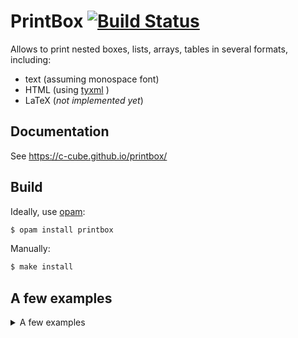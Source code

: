 # PrintBox [![Build Status](https://travis-ci.org/c-cube/printbox.svg?branch=master)](https://travis-ci.org/c-cube/printbox)

Allows to print nested boxes, lists, arrays, tables in several formats,
including:

- text (assuming monospace font)
- HTML (using [tyxml](https://github.com/ocsigen/tyxml/) )
- LaTeX (*not implemented yet*)


## Documentation

See https://c-cube.github.io/printbox/

## Build

Ideally, use [opam](http://opam.ocaml.org/):

```sh non-deterministic=command
$ opam install printbox
```

Manually:

```sh non-deterministic=command
$ make install
```

## A few examples

<details>
<summary>A few examples</summary>

#### importing the module

```ocaml
# #require "printbox";;

# module B = PrintBox;;
module B = PrintBox
```

#### simple box

```ocaml
# let box = B.(hlist [ text "hello"; text "world"; ]);;
val box : B.t = <abstr>

# PrintBox_text.output stdout box;;
hello|world
- : unit = ()
```

#### less simple boxes

```ocaml
# let box =
  B.(hlist
  [ text "I love\nto\npress\nenter";
    grid_text [| [|"a"; "bbb"|];
    [|"c"; "hello world"|] |]
  ])
  |> B.frame;;
val box : B.t = <abstr>

# PrintBox_text.output stdout box;;
+--------------------+
|I love|a|bbb        |
|to    |-+-----------|
|press |c|hello world|
|enter | |           |
+--------------------+
- : unit = ()
```

#### printing a table

```ocaml
# let square n =
  (* function to make a square *)
  Array.init n
    (fun i -> Array.init n (fun j -> B.sprintf "(%d,%d)" i j))
  |> B.grid ;;
val square : int -> B.t = <fun>

# let sq = square 5;;
val sq : B.t = <abstr>
# PrintBox_text.output stdout sq;;
(0,0)|(0,1)|(0,2)|(0,3)|(0,4)
-----+-----+-----+-----+-----
(1,0)|(1,1)|(1,2)|(1,3)|(1,4)
-----+-----+-----+-----+-----
(2,0)|(2,1)|(2,2)|(2,3)|(2,4)
-----+-----+-----+-----+-----
(3,0)|(3,1)|(3,2)|(3,3)|(3,4)
-----+-----+-----+-----+-----
(4,0)|(4,1)|(4,2)|(4,3)|(4,4)
- : unit = ()
```

#### frame

Why not put a frame around this? That's easy.

```ocaml
# let sq2 = square 3 |> B.frame ;;
val sq2 : B.t = <abstr>

# PrintBox_text.output stdout sq2;;
+-----------------+
|(0,0)|(0,1)|(0,2)|
|-----+-----+-----|
|(1,0)|(1,1)|(1,2)|
|-----+-----+-----|
|(2,0)|(2,1)|(2,2)|
+-----------------+
- : unit = ()
```

#### tree

We can also create trees and display them using indentation:

```ocaml
# let tree =
  B.tree (B.text "root")
    [ B.tree (B.text "a") [B.text "a1\na1"; B.text "a2\na2\na2"];
      B.tree (B.text "b") [B.text "b1\nb1"; B.text "b2"; B.text "b3"];
    ];;
val tree : B.t = <abstr>

# PrintBox_text.output stdout tree;;
root
`+- a
 |  `+- a1
 |   |  a1
 |   +- a2
 |      a2
 |      a2
 +- b
    `+- b1
     |  b1
     +- b2
     +- b3
- : unit = ()
```

#### HTML output (with `tyxml`)

```ocaml
# #require "printbox.html";;

# let out = open_out "/tmp/foo.html";;
val out : out_channel = <abstr>
# output_string out (PrintBox_html.to_string_doc (square 5));;
- : unit = ()
```

which prints some HTML in the file [foo.html](docs/foo.html).
Note that trees are printed in HTML using nested lists, and
that `PrintBox_html.to_string_doc` will insert some javascript to
make sub-lists fold/unfold on click (this is useful to display very large
trees compactly and exploring them incrementally).

</details>
